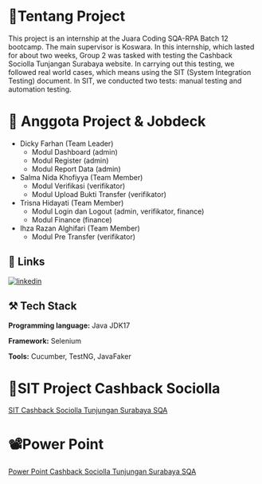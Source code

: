
# 👋Tentang Project

This project is an internship at the Juara Coding SQA-RPA Batch 12 bootcamp. The main supervisor is Koswara. In this internship, which lasted for about two weeks, Group 2 was tasked with testing the Cashback Sociolla Tunjangan Surabaya website. In carrying out this testing, we followed real world cases, which means using the SIT (System Integration Testing) document. In SIT, we conducted two tests: manual testing and automation testing.


# 👥 Anggota Project & Jobdeck 
- Dicky Farhan (Team Leader)
  - Modul Dashboard (admin)
  - Modul Register (admin)
  - Modul Report Data (admin) 
- Salma Nida Khofiyya (Team Member)
  - Modul Verifikasi (verifikator)
  - Modul Upload Bukti Transfer (verifikator)
- Trisna Hidayati (Team Member)
  - Modul Login dan Logout (admin, verifikator, finance) 
  - Modul Finance (finance)
- Ihza Razan Alghifari (Team Member)
  - Modul Pre Transfer (verifikator)


## 🔗 Links

[![linkedin](https://img.shields.io/badge/linkedin-0A66C2?style=for-the-badge&logo=linkedin&logoColor=white)](https://www.linkedin.com/in/dicky-farhan7/) 


## ⚒️ Tech Stack

**Programming language:** Java JDK17

**Framework:** Selenium

**Tools:** Cucumber, TestNG, JavaFaker

# 📝SIT Project Cashback Sociolla
<a href="https://docs.google.com/spreadsheets/d/171_pKXw3x35mjFOGQB9AEN7P2_FCjE66dgbBDvaakkk/edit?usp=sharing" target="_blank">SIT Cashback Sociolla Tunjungan Surabaya SQA </a>

# 📽️Power Point
<a href="https://www.canva.com/design/DAF6I6ByWK0/Y5DyaTfqcbng1F_3v0v9zA/edit?utm_content=DAF6I6ByWK0&utm_campaign=designshare&utm_medium=link2&utm_source=sharebutton" target="_blank">Power Point Cashback Sociolla Tunjungan Surabaya SQA </a>
